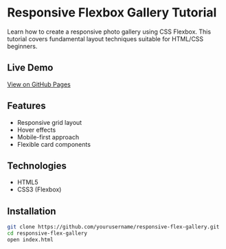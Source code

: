 # Responsive Flexbox Gallery Tutorial

Learn how to create a responsive photo gallery using CSS Flexbox. This tutorial covers fundamental layout techniques
suitable for HTML/CSS beginners.

## Live Demo
[View on GitHub Pages](https://github.com/Confusemoon/Flexbox-Photo-Gallery-Tutorial)

## Features
- Responsive grid layout
- Hover effects
- Mobile-first approach
- Flexible card components

## Technologies
- HTML5
- CSS3 (Flexbox)

## Installation
```bash
git clone https://github.com/yourusername/responsive-flex-gallery.git
cd responsive-flex-gallery
open index.html
